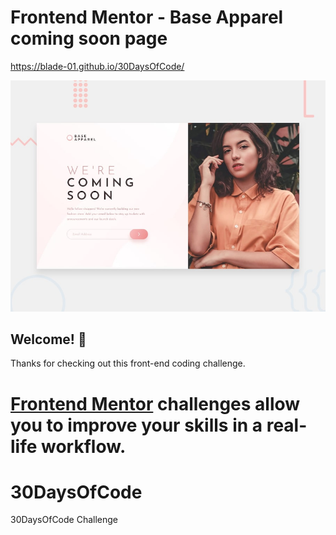 # Frontend Mentor - Base Apparel coming soon page

https://blade-01.github.io/30DaysOfCode/

![Design preview for the Base Apparel coming soon page coding challenge](./design/desktop-preview.jpg)

## Welcome! 👋

Thanks for checking out this front-end coding challenge.

[Frontend Mentor](https://www.frontendmentor.io) challenges allow you to improve your skills in a real-life workflow.
=======
# 30DaysOfCode
30DaysOfCode Challenge
